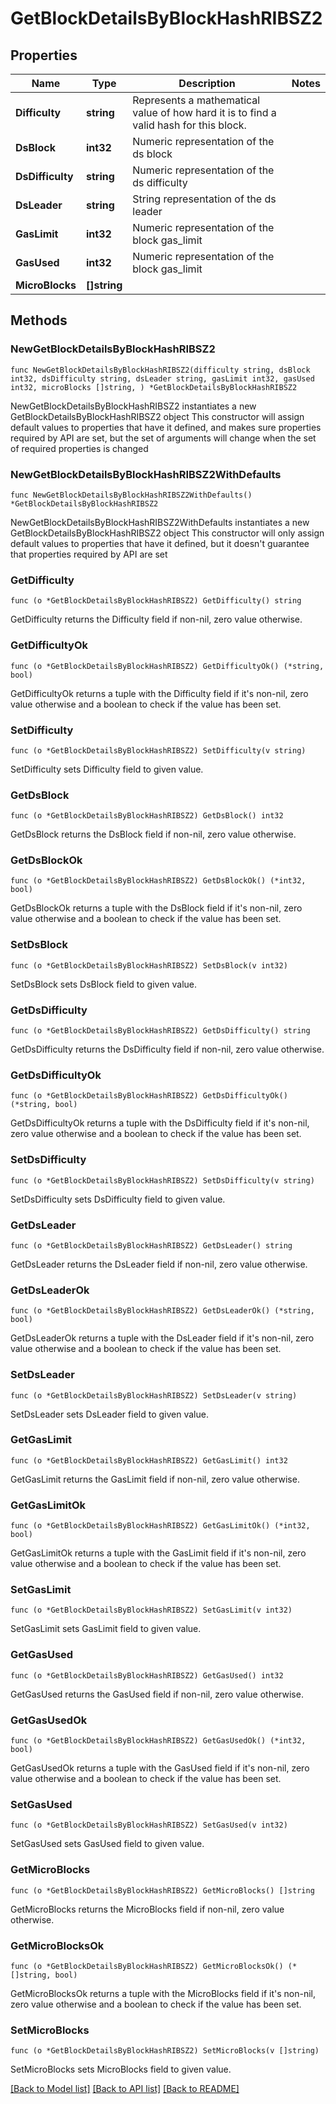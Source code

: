 # GetBlockDetailsByBlockHashRIBSZ2

## Properties

Name | Type | Description | Notes
------------ | ------------- | ------------- | -------------
**Difficulty** | **string** | Represents a mathematical value of how hard it is to find a valid hash for this block. | 
**DsBlock** | **int32** | Numeric representation of the ds block | 
**DsDifficulty** | **string** | Numeric representation of the ds difficulty | 
**DsLeader** | **string** | String representation of the ds leader | 
**GasLimit** | **int32** | Numeric representation of the block gas_limit | 
**GasUsed** | **int32** | Numeric representation of the block gas_limit | 
**MicroBlocks** | **[]string** |  | 

## Methods

### NewGetBlockDetailsByBlockHashRIBSZ2

`func NewGetBlockDetailsByBlockHashRIBSZ2(difficulty string, dsBlock int32, dsDifficulty string, dsLeader string, gasLimit int32, gasUsed int32, microBlocks []string, ) *GetBlockDetailsByBlockHashRIBSZ2`

NewGetBlockDetailsByBlockHashRIBSZ2 instantiates a new GetBlockDetailsByBlockHashRIBSZ2 object
This constructor will assign default values to properties that have it defined,
and makes sure properties required by API are set, but the set of arguments
will change when the set of required properties is changed

### NewGetBlockDetailsByBlockHashRIBSZ2WithDefaults

`func NewGetBlockDetailsByBlockHashRIBSZ2WithDefaults() *GetBlockDetailsByBlockHashRIBSZ2`

NewGetBlockDetailsByBlockHashRIBSZ2WithDefaults instantiates a new GetBlockDetailsByBlockHashRIBSZ2 object
This constructor will only assign default values to properties that have it defined,
but it doesn't guarantee that properties required by API are set

### GetDifficulty

`func (o *GetBlockDetailsByBlockHashRIBSZ2) GetDifficulty() string`

GetDifficulty returns the Difficulty field if non-nil, zero value otherwise.

### GetDifficultyOk

`func (o *GetBlockDetailsByBlockHashRIBSZ2) GetDifficultyOk() (*string, bool)`

GetDifficultyOk returns a tuple with the Difficulty field if it's non-nil, zero value otherwise
and a boolean to check if the value has been set.

### SetDifficulty

`func (o *GetBlockDetailsByBlockHashRIBSZ2) SetDifficulty(v string)`

SetDifficulty sets Difficulty field to given value.


### GetDsBlock

`func (o *GetBlockDetailsByBlockHashRIBSZ2) GetDsBlock() int32`

GetDsBlock returns the DsBlock field if non-nil, zero value otherwise.

### GetDsBlockOk

`func (o *GetBlockDetailsByBlockHashRIBSZ2) GetDsBlockOk() (*int32, bool)`

GetDsBlockOk returns a tuple with the DsBlock field if it's non-nil, zero value otherwise
and a boolean to check if the value has been set.

### SetDsBlock

`func (o *GetBlockDetailsByBlockHashRIBSZ2) SetDsBlock(v int32)`

SetDsBlock sets DsBlock field to given value.


### GetDsDifficulty

`func (o *GetBlockDetailsByBlockHashRIBSZ2) GetDsDifficulty() string`

GetDsDifficulty returns the DsDifficulty field if non-nil, zero value otherwise.

### GetDsDifficultyOk

`func (o *GetBlockDetailsByBlockHashRIBSZ2) GetDsDifficultyOk() (*string, bool)`

GetDsDifficultyOk returns a tuple with the DsDifficulty field if it's non-nil, zero value otherwise
and a boolean to check if the value has been set.

### SetDsDifficulty

`func (o *GetBlockDetailsByBlockHashRIBSZ2) SetDsDifficulty(v string)`

SetDsDifficulty sets DsDifficulty field to given value.


### GetDsLeader

`func (o *GetBlockDetailsByBlockHashRIBSZ2) GetDsLeader() string`

GetDsLeader returns the DsLeader field if non-nil, zero value otherwise.

### GetDsLeaderOk

`func (o *GetBlockDetailsByBlockHashRIBSZ2) GetDsLeaderOk() (*string, bool)`

GetDsLeaderOk returns a tuple with the DsLeader field if it's non-nil, zero value otherwise
and a boolean to check if the value has been set.

### SetDsLeader

`func (o *GetBlockDetailsByBlockHashRIBSZ2) SetDsLeader(v string)`

SetDsLeader sets DsLeader field to given value.


### GetGasLimit

`func (o *GetBlockDetailsByBlockHashRIBSZ2) GetGasLimit() int32`

GetGasLimit returns the GasLimit field if non-nil, zero value otherwise.

### GetGasLimitOk

`func (o *GetBlockDetailsByBlockHashRIBSZ2) GetGasLimitOk() (*int32, bool)`

GetGasLimitOk returns a tuple with the GasLimit field if it's non-nil, zero value otherwise
and a boolean to check if the value has been set.

### SetGasLimit

`func (o *GetBlockDetailsByBlockHashRIBSZ2) SetGasLimit(v int32)`

SetGasLimit sets GasLimit field to given value.


### GetGasUsed

`func (o *GetBlockDetailsByBlockHashRIBSZ2) GetGasUsed() int32`

GetGasUsed returns the GasUsed field if non-nil, zero value otherwise.

### GetGasUsedOk

`func (o *GetBlockDetailsByBlockHashRIBSZ2) GetGasUsedOk() (*int32, bool)`

GetGasUsedOk returns a tuple with the GasUsed field if it's non-nil, zero value otherwise
and a boolean to check if the value has been set.

### SetGasUsed

`func (o *GetBlockDetailsByBlockHashRIBSZ2) SetGasUsed(v int32)`

SetGasUsed sets GasUsed field to given value.


### GetMicroBlocks

`func (o *GetBlockDetailsByBlockHashRIBSZ2) GetMicroBlocks() []string`

GetMicroBlocks returns the MicroBlocks field if non-nil, zero value otherwise.

### GetMicroBlocksOk

`func (o *GetBlockDetailsByBlockHashRIBSZ2) GetMicroBlocksOk() (*[]string, bool)`

GetMicroBlocksOk returns a tuple with the MicroBlocks field if it's non-nil, zero value otherwise
and a boolean to check if the value has been set.

### SetMicroBlocks

`func (o *GetBlockDetailsByBlockHashRIBSZ2) SetMicroBlocks(v []string)`

SetMicroBlocks sets MicroBlocks field to given value.



[[Back to Model list]](../README.md#documentation-for-models) [[Back to API list]](../README.md#documentation-for-api-endpoints) [[Back to README]](../README.md)


